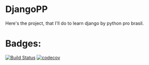 # DjangoPP
Here's the project, that I'll do to learn django by python pro brasil.

# Badges:
[![Build Status](https://app.travis-ci.com/lu1zibrahim/DjangoPP.svg?branch=main)](https://app.travis-ci.com/lu1zibrahim/DjangoPP)
[![codecov](https://codecov.io/gh/lu1zibrahim/DjangoPP/branch/main/graph/badge.svg?token=1TTLC3WEBR)](https://codecov.io/gh/lu1zibrahim/DjangoPP)

